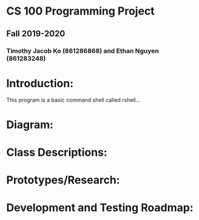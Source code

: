 # CS 100 Programming Project
## Fall 2019-2020
### Timothy Jacob Ko (861286868) and Ethan Nguyen (861283248)

# Introduction:
This program is a basic command shell called rshell...

# Diagram:

# Class Descriptions:

# Prototypes/Research:

# Development and Testing Roadmap:
